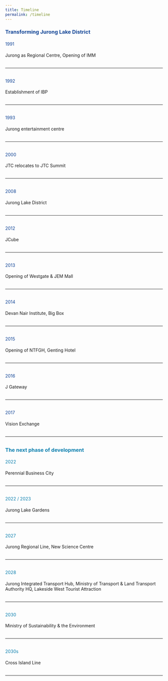 ```yaml
---
title: Timeline
permalink: /timeline
---
```

<h3 style="color:#124596; font-weight:bold;">Transforming Jurong Lake District</h3>

<h4 style="color:#124596; font-weight:normal;">1991</h4>
Jurong as Regional Centre, Opening of IMM

<hr style="margin:2rem 0;">

<h4 style="color:#124596; font-weight:normal;margin-top: 10px;">1992</h4>
Establishment of IBP

<hr style="margin:2rem 0;">

<h4 style="color:#124596; font-weight:normal;margin-top: 10px;">1993</h4>
Jurong entertainment centre

<hr style="margin:2rem 0;">

<h4 style="color:#124596; font-weight:normal;margin-top: 10px;">2000</h4>
JTC relocates to JTC Summit

<hr style="margin:2rem 0;">

<h4 style="color:#124596; font-weight:normal;margin-top: 10px;">2008</h4>
Jurong Lake District

<hr style="margin:2rem 0;">

<h4 style="color:#124596; font-weight:normal;margin-top: 10px;">2012</h4>
JCube

<hr style="margin:2rem 0;">

<h4 style="color:#124596; font-weight:normal;margin-top: 10px;">2013</h4>
Opening of Westgate &amp; JEM Mall

<hr style="margin:2rem 0;">

<h4 style="color:#124596; font-weight:normal;margin-top: 10px;">2014</h4>
Devan Nair Institute, Big Box

<hr style="margin:2rem 0;">

<h4 style="color:#124596; font-weight:normal;margin-top: 10px;">2015</h4>
Opening of NTFGH, Genting Hotel

<hr style="margin:2rem 0;">

<h4 style="color:#124596; font-weight:normal;margin-top: 10px;">2016</h4>
J Gateway

<hr style="margin:2rem 0;">

<h4 style="color:#124596; font-weight:normal;margin-top: 10px;">2017</h4>
Vision Exchange

<hr style="margin:2rem 0;">

<h3 style="color:#0e80af; font-weight:bold;">The next phase of development</h3>

<h4 style="color:#0e80af; font-weight:normal;">2022</h4>
Perennial Business City

<hr style="margin:2rem 0;">

<h4 style="color:#0e80af; font-weight:normal;margin-top: 10px;">2022 / 2023</h4>
Jurong Lake Gardens

<hr style="margin:2rem 0;">

<h4 style="color:#0e80af; font-weight:normal;margin-top: 10px;">2027</h4>
Jurong Regional Line, New Science Centre

<hr style="margin:2rem 0;">

<h4 style="color:#0e80af; font-weight:normal;margin-top: 10px;">2028</h4>
Jurong Integrated Transport Hub, Ministry of Transport &amp; Land Transport Authority HQ, Lakeside West Tourist Attraction

<hr style="margin:2rem 0;">

<h4 style="color:#0e80af; font-weight:normal;margin-top: 10px;">2030</h4>
Ministry of Sustainability &amp; the Environment

<hr style="margin:2rem 0;">

<h4 style="color:#0e80af; font-weight:normal;margin-top: 10px;">2030s</h4>
Cross Island Line

<hr style="margin:2rem 0;">